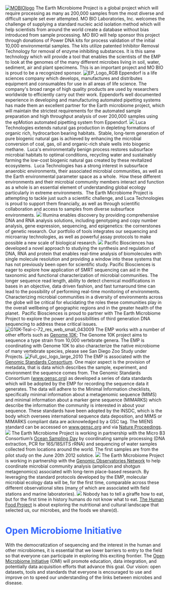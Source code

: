 [![MOBIOlogo](http://press.igsb.anl.gov/earthmicrobiome/files/2011/01/MOBIOlogo-300x103.jpg)](http://www.mobio.com/)
The Earth Microbiome Project is a global project which will require
processing as many as 200,000 samples from the most diverse and
difficult sample set ever attempted. MO BIO Laboratories, Inc. welcomes
the challenge of supplying a standard nucleic acid isolation method
which will help scientists from around the world create a database
without bias introduced from sample processing. MO BIO will help sponsor
this project through donations of Power DNA kits for process validation
of the initial 10,000 environmental samples. The kits utilize patented
Inhibitor Removal Technology for removal of enzyme inhibiting
substances. It is this same technology which will provide a tool that
enables the scientists of the EMP to look at the genomes of the many
different microbes living in soil, water, sediment, air and plant
specimens. This is an important project and MO BIO is proud to be a
recognized sponsor.
![EP\_Logo\_RGB](http://press.igsb.anl.gov/earthmicrobiome/files/2011/01/EP_Logo_RGB1-300x61.jpg)
Eppendorf is a life sciences company which develops, manufactures and
distributes equipment and consumables for use in all areas of life
science. The company's broad range of high quality products are used by
researchers worldwide to efficiently carry out their work. Eppendorfs
well documented experience in developing and manufacturing automated
pipetting systems has made them an excellent partner for the Earth
microbiome project, which will maintain the strictest requirements for
the automated sample preparation and high throughput analysis of over
200,000 samples using the epMotion automated pipetting system from
Eppendorf.
[![](http://press.igsb.anl.gov/earthmicrobiome/files/2011/01/lucatechnologieslogo-300x239.jpg)](http://www.lucatechnologies.com/)
Luca Technologies extends natural gas production in depleting formations
of organic rich, hydrocarbon bearing habitats.  Stable, long-term
generation of pure biogenic natural gas is achieved by enhancing the
microbial conversion of coal, gas, oil and organic-rich shale wells into
biogenic methane.  Luca's environmentally benign process restores
subsurface microbial habitats to optimal conditions, recycling water and
sustainably farming the low-cost biogenic natural gas created by these
revitalized ecosystems.  Luca Technologies has a strong interest in
subsurface anaerobic environments, their associated microbial
communities, as well as the Earth environmental parameter space as a
whole.  How these different environments and their microbial community
members interact and function as a whole is an essential element of
understanding global ecology particularly in extreme environments.  The
Earth Microbiome Project is attempting to tackle just such a scientific
challenge, and Luca Technologies is proud to support them financially,
as well as through scientific collaboration and access to samples from
diverse subsurface environments.
[![](http://press.igsb.anl.gov/earthmicrobiome/files/2011/01/ILLUMINA_LOGO_CMYK_new-300x67.png)](http://www.illumina.com)
Illumina enables discovery by providing comprehensive DNA and RNA
analysis solutions, including genotyping and copy number analysis, gene
expression, sequencing, and epigenetics: the cornerstones of genetic
research. Our portfolio of tools integrates our sequencing and
microarray technologies, as well as powerful assay protocols to make
possible a new scale of biological research.
[![](http://press.igsb.anl.gov/earthmicrobiome/files/2011/01/PacBio-Logo-300x113.jpg)](http://www.pacificbiosciences.com/)
Pacific Biosciences has developed a novel approach to studying the
synthesis and regulation of DNA, RNA and protein that enables real-time
analysis of biomolecules with single molecule resolution and providing a
window into these systems that has not previously been open
for scientific study. Pacific Biosciences is eager to explore how
application of SMRT sequencing can aid in the taxonomic and
functional characterization of microbial communities. The longer
sequence read length, ability to detect chemical modifications in bases
in an objective, data driven fashion, and fast turnaround time can lead
to the possibility of performing real-time monitoring of environments.
Characterizing microbial communities in a diversity of environments
across the globe will be critical for elucidating the roles these
communities play in the overall wellbeing of geographic regions and in
the greater health of the planet.  Pacific Biosciences is proud to
partner with The Earth Microbiome Project to explore the power and
possibilities of third generation DNA sequencing to address these
critical issues.
![G10K-Teal-c-72\_res\_web\_small\_043009](http://press.igsb.anl.gov/earthmicrobiome/files/2011/01/G10K-Teal-c-72_res_web_small_043009-300x136.jpg)
The EMP works with a number of other efforts such as [Genome
10K](http://www.genome10k.org/ "Genome 10k"); The Genome 10K project
aims to sequence a type strain from 10,000 vertebrate genera. The EMP is
coordinating with Genome 10K to also characterize the native microbiome
of many vertebrate species, please see San Diego Zoo Study under
Projects.
![Full\_gsc\_logo\_large\_2010](http://press.igsb.anl.gov/earthmicrobiome/files/2011/01/Full_gsc_logo_large_2010-300x59.png)
The EMP is associated with the [Genomic Standards
Consortium](http://www.gensc.org). One major aspect is the provision of
metadata, that is data which describes the sample, experiment, and
environment the sequence comes from. The Genomic Standards Consortium
(www.gensc.org) as developed a series of data standards which will be
adopted by the EMP for recording the sequence data it generates. The
data will adhere to the Minimal Information checklists, specifically
minimal information about a metagenomic sequence (MIMS) and minimal
information about a marker gene sequence (MIMARKS) which describe the
information the community is interested in about your sequence. These
standards have been adopted by the INSDC, which is the body which
oversees international sequence data deposition, and MIMS or MIMARKS
compliant data are acknowledged by a GSC tag. The MIENS standard can be
accessed on www.gensc.org and via [Nature
Proceedings](http://precedings.nature.com/documents/5252/version/2 "MIENS and Nature Proceedings").
[![](http://press.igsb.anl.gov/earthmicrobiome/files/2012/06/OceanSamplingDayLogo.jpg)](http://press.igsb.anl.gov/earthmicrobiome/files/2012/06/OceanSamplingDayLogo.jpg)
The Earth Microbiome Project is working in partnership with the Micro B3
Consortium’s [Ocean Sampling Day](http://www.oceansamplingday.org) by
coordinating sample processing (DNA extraction, PCR for 16S/18S/ITS
rRNA) and sequencing of water samples collected from locations around
the world. The first samples are from the pilot study on the June 20th
2012 solstice.
[![](http://press.igsb.anl.gov/earthmicrobiome/files/2012/06/GenomicObservatoriesLogo.png)](http://press.igsb.anl.gov/earthmicrobiome/files/2012/06/GenomicObservatoriesLogo.png)
The Earth Microbiome Project is working in partnership with the [Genomic
Observatories Network](http://www.genomicobservatories.org) to help
coordinate microbial community analysis (amplicon and shotgun
metagenomics) associated with long-term place-based research. By
leveraging the standard protocols developed by the EMP, molecular
microbial ecology data will be, for the first time, comparable across
these different observational sites (many of which are associated with
field stations and marine laboratories).
[![](http://press.igsb.anl.gov/earthmicrobiome/files/2012/07/Human-Food-Project-logo-transparent-e1342385256290.png)](http://humanfoodproject.com/american-gut/)
Nobody has to tell a giraffe how to eat, but for the first time in
history humans do not know what to eat. [The Human Food
Project](http://humanfoodproject.com/american-gut/) is about exploring
the nutritional and cultural landscape that selected us, our microbes,
and the foods we share(d).  

<span style="color: #3366ff">Open Microbiome Initiative</span>
==============================================================

With the democratization of sequencing and the interest in the human and
other microbiomes, it is essential that we lower barriers to entry to
the field so that everyone can participate in exploring this exciting
frontier. The [Open Microbiome
Initiative](http://openmicrobiome.org/ "Open Microbiome Initiative")
(OMI) will promote education, data integration, and potentially data
acquisition efforts that advance this goal. Our vision: open datasets,
tools and standards that everyone is encouraged to use and improve on to
speed our understanding of the links between microbes and disease.
